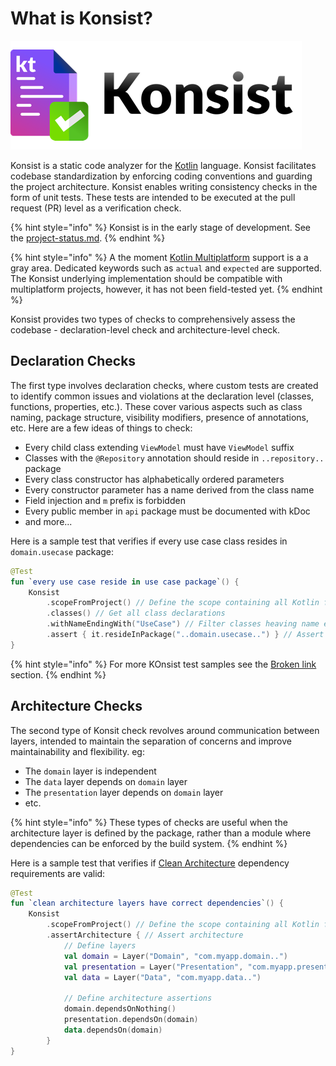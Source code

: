 # What is Konsist?

![](.gitbook/assets/konsist-logo.png)

Konsist is a static code analyzer for the [Kotlin](https://kotlinlang.org/) language. Konsist facilitates codebase standardization by enforcing coding conventions and guarding the project architecture. Konsist enables writing consistency checks in the form of unit tests. These tests are intended to be executed at the pull request (PR) level as a verification check.

{% hint style="info" %}
Konsist is in the early stage of development. See the [project-status.md](getting-started/project-status.md "mention").
{% endhint %}

{% hint style="info" %}
A the moment [Kotlin Multiplatform](https://kotlinlang.org/docs/multiplatform.html) support is a a gray area. Dedicated keywords such as  `actual` and `expected` are supported. The Konsist underlying implementation should be compatible with multiplatform projects, however, it has not been field-tested yet.
{% endhint %}

Konsist provides two types of checks to comprehensively assess the codebase - declaration-level check and architecture-level check.

## Declaration Checks

The first type involves declaration checks, where custom tests are created to identify common issues and violations at the declaration level (classes, functions, properties, etc.). These cover various aspects such as class naming, package structure, visibility modifiers, presence of annotations, etc. Here are a few ideas of things to check:

* Every child class extending `ViewModel` must have `ViewModel` suffix
* Classes with the `@Repository` annotation should reside in `..repository..` package
* Every class constructor has alphabetically ordered parameters
* Every constructor parameter has a name derived from the class name
* Field injection and `m` prefix is forbidden
* Every public member in `api` package must be documented with kDoc
* and more...

Here is a sample test that verifies if every use case class resides in `domain.usecase` package:

```kotlin
@Test
fun `every use case reside in use case package`() {
    Konsist
        .scopeFromProject() // Define the scope containing all Kotlin files present in the project
        .classes() // Get all class declarations
        .withNameEndingWith("UseCase") // Filter classes heaving name ending with 'UseCase'
        .assert { it.resideInPackage("..domain.usecase..") } // Assert that each class resides in 'any domain.usecase any' package
}
```

{% hint style="info" %}
For more KOnsist test samples see the [Broken link](broken-reference "mention") section.
{% endhint %}

## Architecture Checks

The second type of Konsit check revolves around communication between layers, intended to maintain the separation of concerns and improve maintainability and flexibility. eg:

* The `domain` layer is independent
* The `data` layer depends on `domain` layer
* The `presentation` layer depends on `domain` layer
* etc.

{% hint style="info" %}
These types of checks are useful when the architecture layer is defined by the package, rather than a module where dependencies can be enforced by the build system.
{% endhint %}

Here is a sample test that verifies if [Clean Architecture](https://blog.cleancoder.com/uncle-bob/2012/08/13/the-clean-architecture.html) dependency requirements are valid:

```kotlin
@Test
fun `clean architecture layers have correct dependencies`() {
    Konsist
        .scopeFromProject() // Define the scope containing all Kotlin files present in project
        .assertArchitecture { // Assert architecture
            // Define layers
            val domain = Layer("Domain", "com.myapp.domain..")
            val presentation = Layer("Presentation", "com.myapp.presentation..")
            val data = Layer("Data", "com.myapp.data..")

            // Define architecture assertions
            domain.dependsOnNothing()
            presentation.dependsOn(domain)
            data.dependsOn(domain)
        }
} 
```
